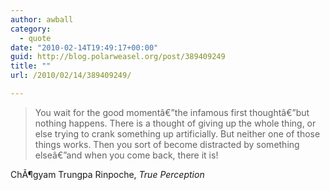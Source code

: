 ```yaml
---
author: awball
category:
  - quote
date: "2010-02-14T19:49:17+00:00"
guid: http://blog.polarweasel.org/post/389409249
title: ""
url: /2010/02/14/389409249/

---
```

> You wait for the good momentâ€”the infamous first thoughtâ€”but nothing happens. There is a thought of giving up the whole thing, or else trying to crank something up artificially. But neither one of those things works. Then you sort of become distracted by something elseâ€”and when you come back, there it is!

 ChÃ¶gyam Trungpa Rinpoche, _True Perception_
